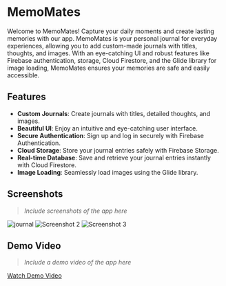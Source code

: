 # MemoMates

Welcome to MemoMates! Capture your daily moments and create lasting memories with our app. MemoMates is your personal journal for everyday experiences, allowing you to add custom-made journals with titles, thoughts, and images. With an eye-catching UI and robust features like Firebase authentication, storage, Cloud Firestore, and the Glide library for image loading, MemoMates ensures your memories are safe and easily accessible.

## Features

- **Custom Journals**: Create journals with titles, detailed thoughts, and images.
- **Beautiful UI**: Enjoy an intuitive and eye-catching user interface.
- **Secure Authentication**: Sign up and log in securely with Firebase Authentication.
- **Cloud Storage**: Store your journal entries safely with Firebase Storage.
- **Real-time Database**: Save and retrieve your journal entries instantly with Cloud Firestore.
- **Image Loading**: Seamlessly load images using the Glide library.

## Screenshots

> *Include screenshots of the app here*

![journal](https://github.com/lalitsharma250/MemoMates/assets/121296235/f92c3b63-fbe7-49a4-8a27-16e5467a3919)
![Screenshot 2](path/to/screenshot2.png)
![Screenshot 3](path/to/screenshot3.png)

## Demo Video

> *Include a demo video of the app here*

[Watch Demo Video](path/to/demo_video.mp4)
